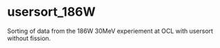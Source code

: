 # usersort_186W
Sorting of data from the 186W 30MeV experiement at OCL with usersort without fission.
